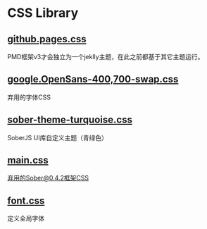 # CSS Library

## [github.pages.css](./github.pages.css)
PMD框架v3才会独立为一个jeklly主题，在此之前都基于其它主题运行。

## [google.OpenSans-400,700-swap.css](./google.OpenSans-400,700-swap.css)
弃用的字体CSS

## [sober-theme-turquoise.css](./sober-theme-turquoise.css)
SoberJS UI库自定义主题（青绿色）

## [main.css](./main.css)
弃用的Sober@0.4.2框架CSS

## [font.css](./font.css)
定义全局字体